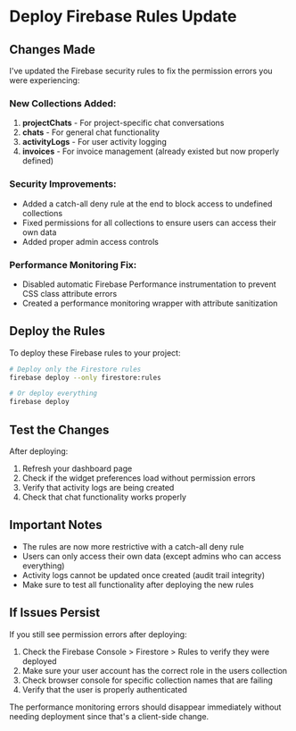 # Deploy Firebase Rules Update

## Changes Made

I've updated the Firebase security rules to fix the permission errors you were experiencing:

### New Collections Added:

1. **projectChats** - For project-specific chat conversations
2. **chats** - For general chat functionality
3. **activityLogs** - For user activity logging
4. **invoices** - For invoice management (already existed but now properly defined)

### Security Improvements:

- Added a catch-all deny rule at the end to block access to undefined collections
- Fixed permissions for all collections to ensure users can access their own data
- Added proper admin access controls

### Performance Monitoring Fix:

- Disabled automatic Firebase Performance instrumentation to prevent CSS class attribute errors
- Created a performance monitoring wrapper with attribute sanitization

## Deploy the Rules

To deploy these Firebase rules to your project:

```bash
# Deploy only the Firestore rules
firebase deploy --only firestore:rules

# Or deploy everything
firebase deploy
```

## Test the Changes

After deploying:

1. Refresh your dashboard page
2. Check if the widget preferences load without permission errors
3. Verify that activity logs are being created
4. Check that chat functionality works properly

## Important Notes

- The rules are now more restrictive with a catch-all deny rule
- Users can only access their own data (except admins who can access everything)
- Activity logs cannot be updated once created (audit trail integrity)
- Make sure to test all functionality after deploying the new rules

## If Issues Persist

If you still see permission errors after deploying:

1. Check the Firebase Console > Firestore > Rules to verify they were deployed
2. Make sure your user account has the correct role in the users collection
3. Check browser console for specific collection names that are failing
4. Verify that the user is properly authenticated

The performance monitoring errors should disappear immediately without needing deployment since that's a client-side change.
